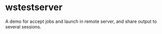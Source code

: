 # wstestserver
A demo for accept jobs and launch in remote server, and share output to several sessions.
